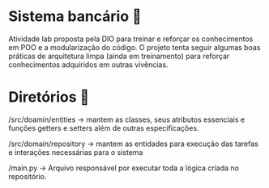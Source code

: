 # Sistema bancário 🌟

Atividade lab proposta pela DIO para treinar e reforçar os conhecimentos em POO e a modularização do código. O projeto tenta seguir algumas boas práticas de arquitetura limpa (ainda em treinamento) para reforçar conhecimentos adquiridos em outras vivências.
# Diretórios 📖
/src/doamin/entities -> mantem as classes, seus atributos essenciais e funções getters e setters além de outras especificações.

/src/domain/repository -> mantem as entidades para execução das tarefas e interações necessárias para o sistema

/main.py -> Arquivo responsável por executar toda a lógica criada no repositório.
